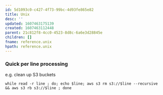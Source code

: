 ```yaml
---
id: 5d1093c0-c427-4f73-99bc-4d93fe865e82
title: Unix
desc: ''
updated: 1607463175139
created: 1607463112448
parent: 21c812f8-4cc0-4523-8d8c-6a6e3d28845e
children: []
fname: reference.unix
hpath: reference.unix
---
```

### Quick per line processing

e.g. clean up S3 buckets 

```
while read -r line ; do; echo $line; aws s3 rm s3://$line --recursive && aws s3 rb s3://$line ; done
```

